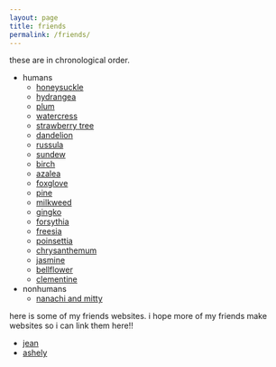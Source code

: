 ```yaml
---
layout: page
title: friends
permalink: /friends/
---
```


these are in chronological order.


- humans
  - [honeysuckle](honeysuckle)
  - [hydrangea](hydrangea)
  - [plum](plum)
  - [watercress](watercress)
  - [strawberry tree](strawberrytree)
  - [dandelion](dandelion)
  - [russula](russula)
  - [sundew](sundew)
  - [birch](birch)
  - [azalea](azalea)
  - [foxglove](foxglove)
  - [pine](pine)
  - [milkweed](milkweed) 
  - [gingko](gingko) 
  - [forsythia](forsythia)
  - [freesia](freesia)
  - [poinsettia](poinsettia)
  - [chrysanthemum](chrysanthemum)
  - [jasmine](jasmine)
  - [bellflower](bellflower)
  - [clementine](clementine)
- nonhumans
  - [nanachi and mitty](nanachimitty)


here is some of my friends websites. i hope more of my friends make websites so i can link them here!!

- [jean](https://www.jean.land/)
- [ashely](https://www.commonplace.day/)




